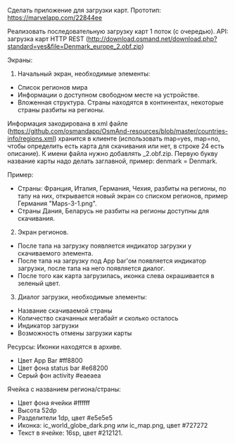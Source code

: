 Сделать приложение для загрузки карт.
Прототип: https://marvelapp.com/22844ee

Реализовать последовательную загрузку карт 1 поток (с очередью).
API: загрузка карт HTTP REST (http://download.osmand.net/download.php?standard=yes&file=Denmark_europe_2.obf.zip)

Экраны:
1. Начальный экран, необходимые элементы:
- Список регионов мира
- Информации о доступном свободном месте на устройстве.
- Вложенная структура. Страны находятся в континентах, некоторые страны разбиты на регионы.

Информация закодирована в xml файле (https://github.com/osmandapp/OsmAnd-resources/blob/master/countries-info/regions.xml)
хранится в клиенте (использовать map=yes, map=no, чтобы определить есть карта для скачивания или нет, в строке 24 есть описание).
К имени файла нужно добавлять _2.obf.zip. Первую букву название карты надо делать заглавной, пример: denmark = Denmark.

Пример:
- Страны: Франция, Италия, Германия, Чехия, разбиты на регионы, по тапу на них, открывается новый экран со списком
регионов, пример Германия "Maps-3-1.png".
- Страны Дания, Беларусь не разбиты на регионы доступны для скачивания.

2. Экран регионов.
- После тапа на загрузку появляется индикатор загрузки у скачиваемого элемента.
- После тапа на загрузку под App bar'ом появляется индикатор загрузки, после тапа на него появляется диалог.
- После того как карта загрузилась, иконка слева окрашивается в зеленый цвет.


3. Диалог загрузки, необходимые элементы:
- Название скачиваемой страны
- Количество скачанных мегабайт и сколько осталось
- Индикатор загрузки
- Возможность отмены загрузки карты

Ресурсы:
Иконки находятся в архиве.

- Цвет App Bar #ff8800
- Цвет фона status bar #e68200
- Серый фон activity #eaeaea

Ячейка с названием региона/страны:
- Цвет фона ячейки #ffffff
- Высота 52dp
- Разделители 1dp, цвет #e5e5e5
- Иконка: ic_world_globe_dark.png или ic_map.png, цвет #727272
- Текст в ячейке: 16sp, цвет #212121.

